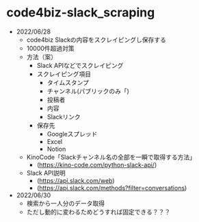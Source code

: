 # code4biz-slack_scraping
- 2022/06/28
  - code4biz Slackの内容をスクレイピングし保存する
  - 10000件超過対策
  - 方法（案）
    - Slack APIなどでスクレイピング
    - スクレイピング項目
      - タイムスタンプ
      - チャンネル(パブリックのみ「)
      - 投稿者
      - 内容
      - Slackリンク
    - 保存先
      - Googleスプレッド
      - Excel
      - Notion
  - KinoCode「Slackチャンネル名の全部を一瞬で取得する方法」
    - (https://kino-code.com/python-slack-api/)
  - Slack API説明
    - (https://api.slack.com/web)
    - (https://api.slack.com/methods?filter=conversations)
- 2022/06/30
  - 検索から一人分のデータ取得
  - ただし動的に変わるためどうすれば固定できる？？？